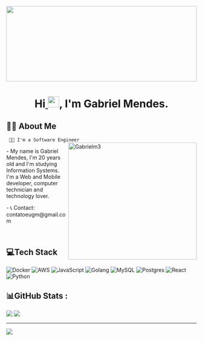 <a href="#"><img width="100%"  src="https://i.imgur.com/iXuL1HG.png" height="200px"/></a>

<h1 align="center">Hi<a href="https://portfolio-gabrielm3.vercel.app/"> <img src="https://raw.githubusercontent.com/MartinHeinz/MartinHeinz/master/wave.gif" width="30px"></a>, I'm Gabriel Mendes.</h1>

## 🙋‍♂️ About Me
<code> 👨‍💻 I'm a Software Engineer</code>
<a target="_blank" href="https://portfolio-gabrielm3.vercel.app"><img align="right" src="https://user-images.githubusercontent.com/43209743/127231797-ef1eb850-e737-4b45-9030-1559aacf4d3f.png" width="340" height="310" alt="Gabrielm3" /> </a></h3>
<p>-  My name is Gabriel Mendes, I'm 20 years old and I'm studying Information Systems. I'm a Web and Mobile developer, computer technician and technology lover. </p>
<p>- 📞 Contact: contatoeugm@gmail.com</p>

<br/>

## 💻Tech Stack
![Docker](https://img.shields.io/badge/Docker-%230db7ed.svg?style=flat-square&logo=docker&logoColor=white)
![AWS](https://img.shields.io/badge/AWS-%23FF9900.svg?style=flat-square&logo=amazon-aws&logoColor=white) 
![JavaScript](https://img.shields.io/badge/javascript-%23323330.svg?style=flat-square&logo=javascript&logoColor=%23F7DF1E)
![Golang](https://img.shields.io/badge/Go-%2300ADD8.svg?style=flat-square&logo=go&logoColor=white)
![MySQL](https://img.shields.io/badge/mysql-%2300f.svg?style=flat-square&logo=mysql&logoColor=white) 
![Postgres](https://img.shields.io/badge/postgres-%23316192.svg?style=flat-square&logo=postgresql&logoColor=white)
![React](https://img.shields.io/badge/react-%2320232a.svg?style=flat-square&logo=react&logoColor=%2361DAFB)
![Python](https://img.shields.io/badge/Python-%233776AB.svg?style=flat-square&logo=python&logoColor=white)

## 📊GitHub Stats :
![](https://github-readme-stats.vercel.app/api?username=gabrielm3&theme=radical&hide_border=false&include_all_commits=true&count_private=true)
![](https://github-readme-stats.vercel.app/api/top-langs/?username=gabrielm3&theme=radical&hide_border=false&include_all_commits=true&count_private=true&layout=compact)

---
[![](https://visitcount.itsvg.in/api?id=gabrielm3&icon=0&color=0)](https://visitcount.itsvg.in)
